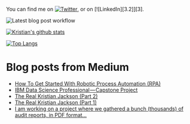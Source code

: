 <!-- Actual text -->

You can find me on [![Twitter][1.2]][1], or on [![LinkedIn][3.2]][3].

<!-- Icons -->

[1.2]: http://i.imgur.com/wWzX9uB.png (twitter icon without padding)
[2.2]: https://raw.githubusercontent.com/MartinHeinz/MartinHeinz/master/linkedin-3-16.png (LinkedIn icon without padding)

<!-- Links to your social media accounts -->

[1]: https://twitter.com/RealKrisJackson
[2]: https://www.linkedin.com/in/kristian-jackson-025748178/

![Latest blog post workflow](https://github.com/kristianjackson/kristianjackson/workflows/Latest%20blog%20post%20workflow/badge.svg?branch=master)

[![Kristian's github stats](https://github-readme-stats.vercel.app/api?username=kristianjackson&show_icons=true&theme=gruvbox)](https://github.com/anuraghazra/github-readme-stats)

[![Top Langs](https://github-readme-stats.vercel.app/api/top-langs/?username=kristianjackson&layout=compact&show_icons=true&theme=gruvbox)](https://github.com/anuraghazra/github-readme-stats)

# Blog posts from Medium
<!-- BLOG-POST-LIST:START -->
- [How To Get Started With Robotic Process Automation (RPA)](https://medium.com/@kristian.jackson/how-to-get-started-with-robotic-process-automation-rpa-453c9b3ca33c?source=rss-f0a00d446188------2)
- [IBM Data Science Professional — Capstone Project](https://medium.com/the-innovation/ibm-data-science-professional-capstone-project-360d3ff54d56?source=rss-f0a00d446188------2)
- [The Real Kristian Jackson (Part 2)](https://medium.com/@kristian.jackson/the-real-kristian-jackson-part-2-7a028b965175?source=rss-f0a00d446188------2)
- [The Real Kristian Jackson (Part 1)](https://medium.com/@kristian.jackson/the-real-kristian-jackson-part-1-f39170d04a3c?source=rss-f0a00d446188------2)
- [I am working on a project where we gathered a bunch (thousands) of audit reports, in PDF format…](https://medium.com/@kristian.jackson/i-am-working-on-a-project-where-we-gathered-a-bunch-thousands-of-audit-reports-in-pdf-format-432e95922ae8?source=rss-f0a00d446188------2)
<!-- BLOG-POST-LIST:END -->


<!--
**kristianjackson/kristianjackson** is a ✨ _special_ ✨ repository because its `README.md` (this file) appears on your GitHub profile.

Here are some ideas to get you started:

- 🔭 I’m currently working on ...
- 🌱 I’m currently learning ...
- 👯 I’m looking to collaborate on ...
- 🤔 I’m looking for help with ...
- 💬 Ask me about ...
- 📫 How to reach me: ...
- 😄 Pronouns: ...
- ⚡ Fun fact: ...
-->
